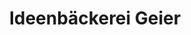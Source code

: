 ---
title: "Ideenbäckerei Geier"
url: /strasshof-an-der-nordbahn/ideenbaeckerei-geier/
shop: Kiosk
---